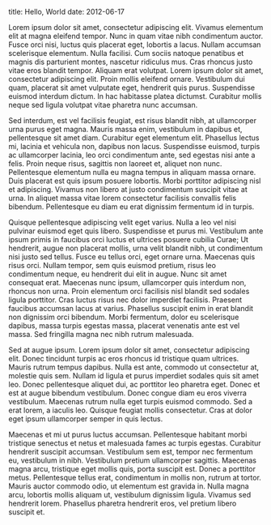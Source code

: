 title: Hello, World
date: 2012-06-17

Lorem ipsum dolor sit amet, consectetur adipiscing elit. Vivamus elementum elit at magna eleifend tempor. Nunc in quam vitae nibh condimentum auctor. Fusce orci nisi, luctus quis placerat eget, lobortis a lacus. Nullam accumsan scelerisque elementum. Nulla facilisi. Cum sociis natoque penatibus et magnis dis parturient montes, nascetur ridiculus mus. Cras rhoncus justo vitae eros blandit tempor. Aliquam erat volutpat. Lorem ipsum dolor sit amet, consectetur adipiscing elit. Proin mollis eleifend ornare. Vestibulum dui quam, placerat sit amet vulputate eget, hendrerit quis purus. Suspendisse euismod interdum dictum. In hac habitasse platea dictumst. Curabitur mollis neque sed ligula volutpat vitae pharetra nunc accumsan.

Sed interdum, est vel facilisis feugiat, est risus blandit nibh, at ullamcorper urna purus eget magna. Mauris massa enim, vestibulum in dapibus et, pellentesque sit amet diam. Curabitur eget elementum elit. Phasellus lectus mi, lacinia et vehicula non, dapibus non lacus. Suspendisse euismod, turpis ac ullamcorper lacinia, leo orci condimentum ante, sed egestas nisi ante a felis. Proin neque risus, sagittis non laoreet et, aliquet non nunc. Pellentesque elementum nulla eu magna tempus in aliquam massa ornare. Duis placerat est quis ipsum posuere lobortis. Morbi porttitor adipiscing nisl et adipiscing. Vivamus non libero at justo condimentum suscipit vitae at urna. In aliquet massa vitae lorem consectetur facilisis convallis felis bibendum. Pellentesque eu diam eu erat dignissim fermentum id in turpis.

Quisque pellentesque adipiscing velit eget varius. Nulla a leo vel nisi pulvinar euismod eget quis libero. Suspendisse et purus mi. Vestibulum ante ipsum primis in faucibus orci luctus et ultrices posuere cubilia Curae; Ut hendrerit, augue non placerat mollis, urna velit blandit nibh, ut condimentum nisi justo sed tellus. Fusce eu tellus orci, eget ornare urna. Maecenas quis risus orci. Nullam tempor, sem quis euismod pretium, risus leo condimentum neque, eu hendrerit dui elit in augue. Nunc sit amet consequat erat. Maecenas nunc ipsum, ullamcorper quis interdum non, rhoncus non urna. Proin elementum orci facilisis nisl blandit sed sodales ligula porttitor. Cras luctus risus nec dolor imperdiet facilisis. Praesent faucibus accumsan lacus at varius. Phasellus suscipit enim in erat blandit non dignissim orci bibendum. Morbi fermentum, dolor eu scelerisque dapibus, massa turpis egestas massa, placerat venenatis ante est vel massa. Sed fringilla magna nec nibh rutrum malesuada.

Sed at augue ipsum. Lorem ipsum dolor sit amet, consectetur adipiscing elit. Donec tincidunt turpis ac eros rhoncus id tristique quam ultrices. Mauris rutrum tempus dapibus. Nulla est ante, commodo ut consectetur at, molestie quis sem. Nullam id ligula et purus imperdiet sodales quis sit amet leo. Donec pellentesque aliquet dui, ac porttitor leo pharetra eget. Donec et est at augue bibendum vestibulum. Donec congue diam eu eros viverra vestibulum. Maecenas rutrum nulla eget turpis euismod commodo. Sed a erat lorem, a iaculis leo. Quisque feugiat mollis consectetur. Cras at dolor eget ipsum ullamcorper semper in quis lectus.

Maecenas et mi ut purus luctus accumsan. Pellentesque habitant morbi tristique senectus et netus et malesuada fames ac turpis egestas. Curabitur hendrerit suscipit accumsan. Vestibulum sem est, tempor nec fermentum eu, vestibulum in nibh. Vestibulum pretium ullamcorper sagittis. Maecenas magna arcu, tristique eget mollis quis, porta suscipit est. Donec a porttitor metus. Pellentesque tellus erat, condimentum in mollis non, rutrum at tortor. Mauris auctor commodo odio, ut elementum est gravida in. Nulla magna arcu, lobortis mollis aliquam ut, vestibulum dignissim ligula. Vivamus sed hendrerit lorem. Phasellus pharetra hendrerit eros, vel pretium libero suscipit et.
